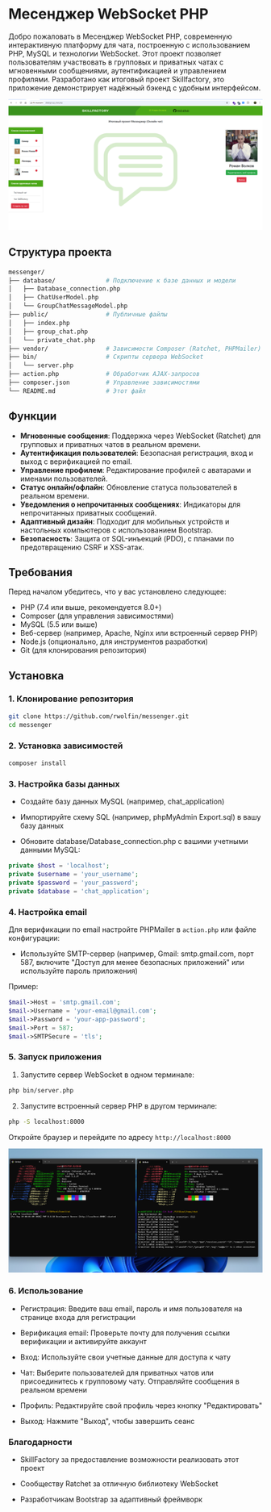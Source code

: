 # Месенджер WebSocket PHP

Добро пожаловать в Месенджер WebSocket PHP, современную интерактивную платформу для чата, построенную с использованием PHP, MySQL и технологии WebSocket. Этот проект позволяет пользователям участвовать в групповых и приватных чатах с мгновенными сообщениями, аутентификацией и управлением профилями. Разработано как итоговый проект Skillfactory, это приложение демонстрирует надёжный бэкенд с удобным интерфейсом.

![Скриншот приложения](https://github.com/rwolfin/messenger/blob/main/img/messager.png)


## Структура проекта

```bash
messenger/
├── database/              # Подключение к базе данных и модели
│   ├── Database_connection.php
│   ├── ChatUserModel.php
│   └── GroupChatMessageModel.php
├── public/                # Публичные файлы
│   ├── index.php
│   ├── group_chat.php
│   └── private_chat.php
├── vendor/                # Зависимости Composer (Ratchet, PHPMailer)
├── bin/                   # Скрипты сервера WebSocket
│   └── server.php
├── action.php             # Обработчик AJAX-запросов
├── composer.json          # Управление зависимостями
└── README.md              # Этот файл
```



## Функции

- **Мгновенные сообщения**: Поддержка через WebSocket (Ratchet) для групповых и приватных чатов в реальном времени.
- **Аутентификация пользователей**: Безопасная регистрация, вход и выход с верификацией по email.
- **Управление профилем**: Редактирование профилей с аватарами и именами пользователей.
- **Статус онлайн/офлайн**: Обновление статуса пользователей в реальном времени.
- **Уведомления о непрочитанных сообщениях**: Индикаторы для непрочитанных приватных сообщений.
- **Адаптивный дизайн**: Подходит для мобильных устройств и настольных компьютеров с использованием Bootstrap.
- **Безопасность**: Защита от SQL-инъекций (PDO), с планами по предотвращению CSRF и XSS-атак.

## Требования

Перед началом убедитесь, что у вас установлено следующее:

- PHP (7.4 или выше, рекомендуется 8.0+)
- Composer (для управления зависимостями)
- MySQL (5.5 или выше)
- Веб-сервер (например, Apache, Nginx или встроенный сервер PHP)
- Node.js (опционально, для инструментов разработки)
- Git (для клонирования репозитория)

## Установка



### 1. Клонирование репозитория

```bash
git clone https://github.com/rwolfin/messenger.git
cd messenger
```

### 2. Установка зависимостей

```bash
composer install
```

### 3. Настройка базы данных

- Создайте базу данных MySQL (например, chat_application)

- Импортируйте схему SQL (например, phpMyAdmin Export.sql) в вашу базу данных

- Обновите database/Database_connection.php с вашими учетными данными MySQL:

```php
private $host = 'localhost';
private $username = 'your_username';
private $password = 'your_password';
private $database = 'chat_application';
```


### 4. Настройка email

Для верификации по email настройте PHPMailer в ```action.php``` или файле конфигурации:

- Используйте SMTP-сервер (например, Gmail: smtp.gmail.com, порт 587, включите "Доступ для менее безопасных приложений" или используйте пароль приложения)

Пример:

```php
$mail->Host = 'smtp.gmail.com';
$mail->Username = 'your-email@gmail.com';
$mail->Password = 'your-app-password';
$mail->Port = 587;
$mail->SMTPSecure = 'tls';
```

### 5. Запуск приложения

1. Запустите сервер WebSocket в одном терминале:

```bash
php bin/server.php
```
2. Запустите встроенный сервер PHP в другом терминале:

```bash
php -S localhost:8000
```

Откройте браузер и перейдите по адресу ```http://localhost:8000```

![Скриншот приложения](https://github.com/rwolfin/messenger/blob/main/img/bash.png)



### 6. Использование

- Регистрация: Введите ваш email, пароль и имя пользователя на странице входа для регистрации

- Верификация email: Проверьте почту для получения ссылки верификации и активируйте аккаунт

- Вход: Используйте свои учетные данные для доступа к чату

 - Чат: Выберите пользователей для приватных чатов или присоединитесь к групповому чату. Отправляйте сообщения в реальном времени

- Профиль: Редактируйте свой профиль через кнопку "Редактировать"

- Выход: Нажмите "Выход", чтобы завершить сеанс

### Благодарности

- SkillFactory за предоставление возможности реализовать этот проект

- Сообществу Ratchet за отличную библиотеку WebSocket

- Разработчикам Bootstrap за адаптивный фреймворк